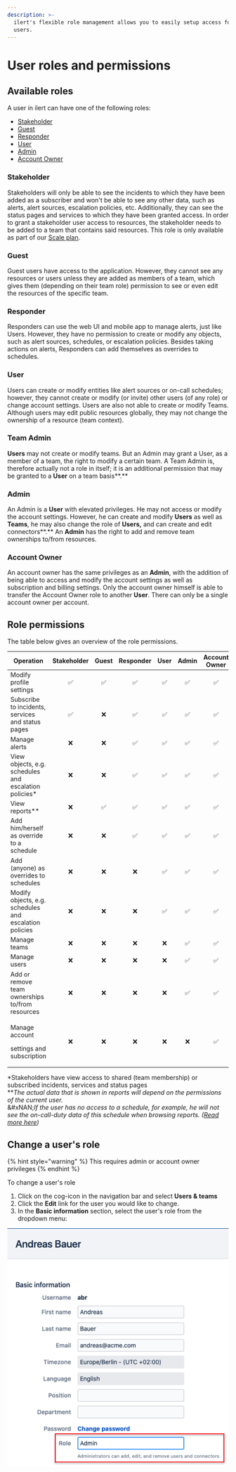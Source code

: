 ```yaml
---
description: >-
  ilert's flexible role management allows you to easily setup access for your
  users.
---
```


# User roles and permissions

## Available roles

A user in ilert can have one of the following roles:

* [Stakeholder](user-roles-and-permissions.md#stakeholder)
* [Guest](user-roles-and-permissions.md#guest)
* [Responder](user-roles-and-permissions.md#responder)
* [User](user-roles-and-permissions.md#user)
* [Admin](user-roles-and-permissions.md#admin)
* [Account Owner](user-roles-and-permissions.md#account-owner)

### Stakeholder

Stakeholders will only be able to see the incidents to which they have been added as a subscriber and won't be able to see any other data, such as alerts, alert sources, escalation policies, etc. Additionally, they can see the status pages and services to which they have been granted access. In order to grant a stakeholder user access to resources, the stakeholder needs to be added to a team that contains said resources. This role is only available as part of our [Scale plan](https://www.ilert.com/pricing).

### Guest

Guest users have access to the application. However, they cannot see any resources or users unless they are added as members of a team, which gives them (depending on their team role) permission to see or even edit the resources of the specific team.

### Responder

Responders can use the web UI and mobile app to manage alerts, just like Users. However, they have no permission to create or modify any objects, such as alert sources, schedules, or escalation policies. Besides taking actions on alerts, Responders can add themselves as overrides to schedules.

### User

Users can create or modify entities like alert sources or on-call schedules; however, they cannot create or modify (or invite) other users (of any role) or change account settings. Users are also not able to create or modify Teams. Although users may edit public resources globally, they may not change the ownership of a resource (team context).

### Team Admin

**Users** may not create or modify teams. But an Admin may grant a User, as a member of a team, the right to modify a certain team. A Team Admin is, therefore actually not a role in itself; it is an additional permission that may be granted to a **User** on a team basis\*\*.\*\*

### Admin

An Admin is a **User** with elevated privileges. He may not access or modify the account settings. However, he can create and modify **Users** as well as **Teams**, he may also change the role of **Users,** and can create and edit connectors\*\*.\*\* An **Admin** has the right to add and remove team ownerships to/from resources.

### Account Owner

An account owner has the same privileges as an **Admin**, with the addition of being able to access and modify the account settings as well as subscription and billing settings. Only the account owner himself is able to transfer the Account Owner role to another **User**. There can only be a single account owner per account.

## Role permissions

The table below gives an overview of the role permissions.

| **Operation**                                          | **Stakeholder** | **Guest** | **Responder** | **User** | **Admin** | **Account Owner** |
| ------------------------------------------------------ | :-------------: | :-------: | :-----------: | :------: | :-------: | :---------------: |
| Modify profile settings                                |        ✅        |     ✅     |       ✅       |     ✅    |     ✅     |         ✅         |
| Subscribe to incidents, services and status pages      |        ✅        |     ❌     |       ✅       |     ✅    |     ✅     |         ✅         |
| Manage alerts                                          |        ❌        |     ❌     |       ✅       |     ✅    |     ✅     |         ✅         |
| View objects, e.g. schedules and escalation policies\* |        ❌        |     ❌     |       ✅       |     ✅    |     ✅     |         ✅         |
| View reports\*\*                                       |        ❌        |     ✅     |       ✅       |     ✅    |     ✅     |         ✅         |
| Add him/herself as override to a schedule              |        ❌        |     ❌     |       ✅       |     ✅    |     ✅     |         ✅         |
| Add (anyone) as overrides to schedules                 |        ❌        |     ❌     |       ❌       |     ✅    |     ✅     |         ✅         |
| Modify objects, e.g. schedules and escalation policies |        ❌        |     ❌     |       ❌       |     ✅    |     ✅     |         ✅         |
| Manage teams                                           |        ❌        |     ❌     |       ❌       |     ❌    |     ✅     |         ✅         |
| Manage users                                           |        ❌        |     ❌     |       ❌       |     ❌    |     ✅     |         ✅         |
| Add or remove team ownerships to/from resources        |        ❌        |     ❌     |       ❌       |     ❌    |     ✅     |         ✅         |
| <p>Manage account</p><p>settings and subscription</p>  |        ❌        |     ❌     |       ❌       |     ❌    |     ❌     |         ✅         |

\*Stakeholders have view access to shared (team membership) or subscribed incidents, services and status pages\
\*\*_The actual data that is shown in reports will depend on the permissions of the current user._\
&#xNAN;_&#x49;f the user has no access to a schedule, for example, he will not see the on-call-duty data of this schedule when browsing reports. (_[_Read more here_](teams.md#report-visibility)_)_

## Change a user's role

{% hint style="warning" %}
This requires admin or account owner privileges
{% endhint %}

To change a user's role

1. Click on the cog-icon in the navigation bar and select **Users & teams**
2. Click the **Edit** link for the user you would like to change.
3. In the **Basic information** section, select the user's role from the dropdown menu:

![](<../.gitbook/assets/Screenshot 2020-10-21 at 18.12.57.png>)
